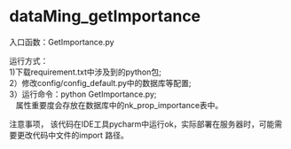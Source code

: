 # dataMing_getImportance

入口函数：GetImportance.py

运行方式：  
 1)下载requirement.txt中涉及到的python包;     
 2）修改config/config_default.py中的数据库等配置;   
 3）运行命令：python GetImportance.py;  
    属性重要度会存放在数据库中的nk_prop_importance表中。
 
 注意事项， 该代码在IDE工具pycharm中运行ok，实际部署在服务器时，可能需要更改代码中文件的import 路径。

